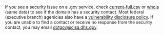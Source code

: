 If you see a security issue on a .gov service, check [current-full.csv](https://github.com/cisagov/dotgov-data/blob/main/current-full.csv) or [whois](https://domains.dotgov.gov/dotgov-web/registration/whois.xhtml) (same data) to see if the domain has a security contact. Most federal (executive branch) agenicies also have a [vulnerability disclosure policy](https://github.com/cisagov/vdp-in-fceb). If you are unable to find a contact or receive no response from the security contact, you may email <dotgov@cisa.dhs.gov>.
